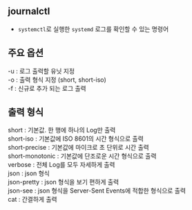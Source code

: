 ## journalctl  
- ```systemctl```로 실행한 ```systemd``` 로그를 확인할 수 있는 명령어  

## 주요 옵션
-u : 로그 출력할 유닛 지정  
-o : 출력 형식 지정 (short, short-iso)  
-f : 신규로 추가 되는 로그 출력  
  
## 출력 형식  
short : 기본값. 한 행에 하나의 Log만 출력  
short-iso : 기본값에 ISO 8601의 시간 형식으로 출력  
short-precise : 기본값에 마이크로 초 단위로 시간 출력  
short-monotonic : 기본값에 단조로운 시간 형식으로 출력  
verbose : 전체 Log를 모두 자세하게 출력  
json : json 형식  
json-pretty : json 형식을 보기 편하게 출력  
json-see : json 형식을 Server-Sent Events에 적합한 형식으로 출력  
cat : 간결하게 출력  
